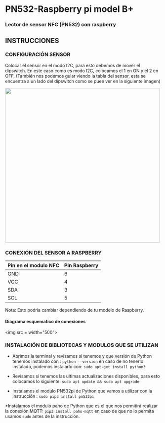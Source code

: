 # PN532-Raspberry pi model B+
### Lector de sensor NFC (PN532) con raspberry
## INSTRUCCIONES 
### CONFIGURACIÓN SENSOR
Colocar el sensor en el modo I2C, para esto debemos de mover el dipswitch. En este caso como es modo I2C, colocamos el 1 en ON y el 2 en OFF. (También nos podemos guiar viendo la tabla del sensor, esta se encuentra a un lado del dipswitch como se puee ver en la siguiente imagen) 

<img src = "https://github.com/ElierRosales/Capstone-project-Administrador-de-laboratorios/blob/1591fc57af5bbe840283c8702dcfac98775471e2/PN532/Imagenes%20PN532/DIP-SWITCH-I_PN532.jpg" width="500">

### CONEXIÓN DEL SENSOR A RASPBERRY

| Pin en el modulo NFC | Pin Raspberry |
| -- | -- |
| GND | 6 |
| VCC | 4 |
| SDA | 3 |
| SCL | 5 |

Nota: Esto podría cambiar dependiendo de tu modelo de Raspberry.

#### Diagrama esquematico de conexiones 

<img src =  width="500">

### INSTALACIÓN DE BIBLIOTECAS Y MODULOS QUE SE UTILIZAN
* Abrimos la terminal y revisamos si tenemos y que versión de Python tenemos instalado con :
`python --version`
 en caso de no tenerlo instalado, podemos instalarlo con:
`sudo apt-get install python3`

* Revisamos si tenemos las ultimas actualizaciones disponibles, para esto colocamos lo siguiente:
`sudo apt update && sudo apt upgrade`

* Instalamos el modulo PN532pi de Python que vamos a utilizar con la instrucción :
`sudo pip3 install pn532pi`

*Instalamos el modulo paho de Python que es el que nos permitirá realizar la conexión MQTT:
`pip3 install paho-mqtt` en caso de que no lo permita usamos `sudo` antes de la instrucción.







